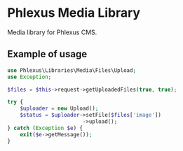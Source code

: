 # Phlexus Media Library

Media library for Phlexus CMS.

## Example of usage

```php
use Phlexus\Libraries\Media\Files\Upload;
use Exception;

$files = $this->request->getUploadedFiles(true, true);

try {
    $uploader = new Upload();
    $status = $uploader->setFile($files['image'])
                        ->upload();
} catch (Exception $e) {
    exit($e->getMessage());
}
``` 

